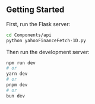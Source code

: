 ## Getting Started

First, run the Flask server:

```bash
cd Components/api
python yahooFinanceFetch-1D.py
```

Then run the development server:

```bash
npm run dev
# or
yarn dev
# or
pnpm dev
# or
bun dev
```
